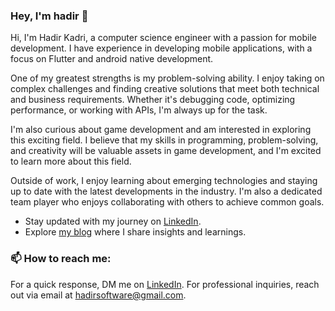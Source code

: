 ### Hey, I'm hadir 👋

Hi, I'm Hadir Kadri, a computer science engineer with a passion for mobile development. I have experience in developing mobile applications, with a focus on Flutter and android native development.

One of my greatest strengths is my problem-solving ability. I enjoy taking on complex challenges and finding creative solutions that meet both technical and business requirements. Whether it's debugging code, optimizing performance, or working with APIs, I'm always up for the task.

I'm also curious about game development and am interested in exploring this exciting field. I believe that my skills in programming, problem-solving, and creativity will be valuable assets in game development, and I'm excited to learn more about this field.

Outside of work, I enjoy learning about emerging technologies and staying up to date with the latest developments in the industry. I'm also a dedicated team player who enjoys collaborating with others to achieve common goals.

- Stay updated with my journey on [LinkedIn](www.linkedin.com/in/hadir-kad).
- Explore [my blog](https://medium.com/@hadirsoftware) where I share insights and learnings.

### 📫 How to reach me:
For a quick response, DM me on [LinkedIn](www.linkedin.com/in/hadir-kad).
For professional inquiries, reach out via email at [hadirsoftware@gmail.com](hadirsoftware@gmail.com).
<!--
**hadirKad/hadirKad** is a ✨ _special_ ✨ repository because its `README.md` (this file) appears on your GitHub profile.

Here are some ideas to get you started:

- 🔭 I’m currently working on ...
- 🌱 I’m currently learning ...
- 👯 I’m looking to collaborate on ...
- 🤔 I’m looking for help with ...
- 💬 Ask me about ...
- 📫 How to reach me: ...
- 😄 Pronouns: ...
- ⚡ Fun fact: ...
-->
